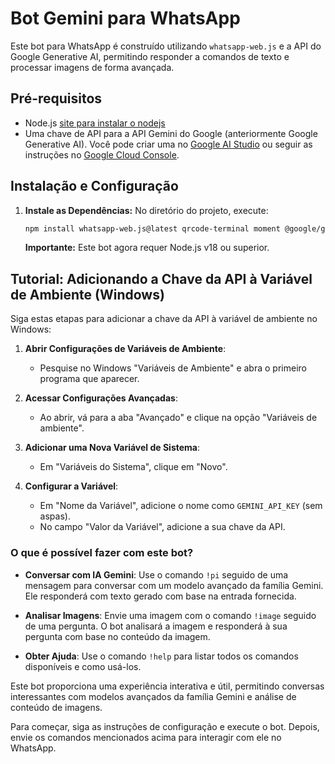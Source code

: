 # Bot Gemini para WhatsApp

Este bot para WhatsApp é construído utilizando `whatsapp-web.js` e a API do Google Generative AI, permitindo responder a comandos de texto e processar imagens de forma avançada.

## Pré-requisitos

- Node.js [site para instalar o nodejs](https://nodejs.org/)
- Uma chave de API para a API Gemini do Google (anteriormente Google Generative AI). Você pode criar uma no [Google AI Studio](https://aistudio.google.com/apikey) ou seguir as instruções no [Google Cloud Console](https://console.cloud.google.com/).

## Instalação e Configuração

1. **Instale as Dependências:** No diretório do projeto, execute:

   ```bash
   npm install whatsapp-web.js@latest qrcode-terminal moment @google/genai
   ```
   **Importante:** Este bot agora requer Node.js v18 ou superior.

## Tutorial: Adicionando a Chave da API à Variável de Ambiente (Windows)

Siga estas etapas para adicionar a chave da API à variável de ambiente no Windows:

1. **Abrir Configurações de Variáveis de Ambiente**:
   - Pesquise no Windows "Variáveis de Ambiente" e abra o primeiro programa que aparecer.

2. **Acessar Configurações Avançadas**:
   - Ao abrir, vá para a aba "Avançado" e clique na opção "Variáveis de ambiente".

3. **Adicionar uma Nova Variável de Sistema**:
   - Em "Variáveis do Sistema", clique em "Novo".

4. **Configurar a Variável**:
   - Em "Nome da Variável", adicione o nome como `GEMINI_API_KEY` (sem aspas).
   - No campo "Valor da Variável", adicione a sua chave da API.
### O que é possível fazer com este bot?

- **Conversar com IA Gemini**: Use o comando `!pi` seguido de uma mensagem para conversar com um modelo avançado da família Gemini. Ele responderá com texto gerado com base na entrada fornecida.

- **Analisar Imagens**: Envie uma imagem com o comando `!image` seguido de uma pergunta. O bot analisará a imagem e responderá à sua pergunta com base no conteúdo da imagem.

- **Obter Ajuda**: Use o comando `!help` para listar todos os comandos disponíveis e como usá-los.

Este bot proporciona uma experiência interativa e útil, permitindo conversas interessantes com modelos avançados da família Gemini e análise de conteúdo de imagens.

Para começar, siga as instruções de configuração e execute o bot. Depois, envie os comandos mencionados acima para interagir com ele no WhatsApp.
